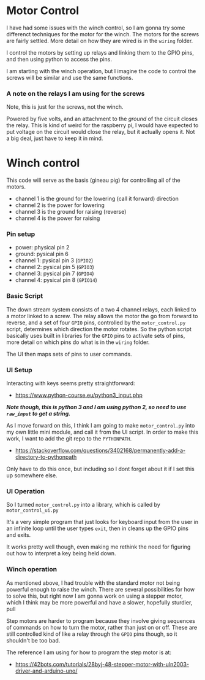 # Motor Control

I have had some issues with the winch control, so I am gonna try some differenct techniques for the motor for the winch.  The motors for the screws are fairly settled.  More detail on how they are wired is in the `wiring` folder.

I control the motors by setting up relays and linking them to the GPIO pins, and then using python to access the pins.

I am starting with the winch operation, but I imagine the code to control the screws will be similar and use the same functions.

### A note on the relays I am using for the screws

Note, this is just for the screws, not the winch.

Powered by five volts, and an attachment to the *ground* of the circuit closes the relay.  This is kind of weird for the raspberry pi, I would have expected to put voltage on the circuit would close the relay, but it actually opens it.  Not a big deal, just have to keep it in mind.

# Winch control

This code will serve as the basis (gineau pig) for controlling all of the motors.


 - channel 1 is the ground for the lowering (call it forward) direction
 - channel 2 is the power for lowering 
 - channel 3 is the ground for raising (reverse)
 - channel 4 is the power for raising

### Pin setup

 - power: physical pin 2
 - ground: pysical pin 6
 - channel 1: pysical pin 3 (`GPIO2`) 
 - channel 2: pysical pin 5 (`GPIO3`) 
 - channel 3: pysical pin 7 (`GPIO4`) 
 - channel 4: pysical pin 8 (`GPIO14`) 

### Basic Script

The down stream system consists of a two 4 channel relays, each linked to a motor linked to a screw.  The relay allows the motor the go from forward to reverse, and a set of four `GPIO` pins, controlled by the `motor_control.py` script, determines which direction the motor rotates.  So the python script basically uses built in libraries for the `GPIO` pins to activate sets of pins, more detail on which pins do what is in the `wiring` folder.

The UI then maps sets of pins to user commands.


### UI Setup

Interacting with keys seems pretty straightforward:

 - https://www.python-course.eu/python3_input.php

***Note though, this is python 3 and I am using python 2, so need to use `raw_input` to get a string.***
 
As I move forward on this, I think I am going to make `motor_control.py` into my own little mini module, and call it from the UI script.  In order to make this work, I want to add the git repo to the `PYTHONPATH`.

 - https://stackoverflow.com/questions/3402168/permanently-add-a-directory-to-pythonpath

Only have to do this once, but including so I dont forget about it if I set this up somewhere else.

### UI Operation

So I turned `motor_control.py` into a library, which is called by `motor_control_ui.py`

It's a very simple program that just looks for keyboard input from the user in an infinite loop until the user types `exit`, then in cleans up the GPIO pins and exits.

It works pretty well though, even making me rethink the need for figuring out how to interpret a key being held down.

### Winch operation

As mentioned above, I had trouble with the standard motor not being powerful enough to raise the winch.  There are several possibilities for how to solve this, but right now I am gonna work on using a stepper motor, which I think may be more powerful and have a slower, hopefully sturdier, pull

Step motors are harder to program because they involve giving sequences of commands on how to turn the motor, rather than just on or off.  These are still controlled kind of like a relay through the `GPIO` pins though, so it shouldn't be too bad.

The reference I am using for how to program the step motor is at:

 - https://42bots.com/tutorials/28byj-48-stepper-motor-with-uln2003-driver-and-arduino-uno/









